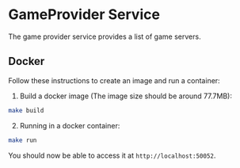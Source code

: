 # GameProvider Service
The game provider service provides a list of game servers.

## Docker
Follow these instructions to create an image and run a container:

1. Build a docker image (The image size should be around 77.7MB):
```bash
make build
```

2. Running in a docker container:
```bash
make run
```
You should now be able to access it at `http://localhost:50052`.